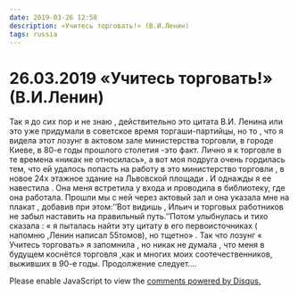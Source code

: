```yaml
---
date: 2019-03-26 12:58
description: «Учитесь торговать!» (В.И.Ленин)
tags: russia
---
```

# 26.03.2019 «Учитесь торговать!» (В.И.Ленин)

Так я до сих пор и  не знаю , действительно это цитата В.И. Ленина  или это уже придумали в советское время торгаши-партийцы, но то , что я видела этот лозунг в актовом зале министерства торговли, в городе Киеве, в 80-е годы прошлого столетия -это факт. Лично я к торговле в те времена «никак не относилась», а вот моя подруга очень гордилась тем, что ей удалось попасть на работу в это министерство торговли , в новое 24х этажное здание на Львовской площади . И однажды я ее навестила . Она меня встретила у входа и проводила в библиотеку, где она работала. Прошли мы с ней через актовый зал и она указала мне на плакат , добавив при этом:’’Вот видишь , Ильич и  торговых работников не забыл наставить  на правильный путь.’’Потом  улыбнулась и тихо сказала : « я пыталась найти эту цитату в его первоисточниках ( напомню ,Ленин написал 55томов), но тщетно» . Так что лозунг « Учитесь торговать» я запомнила , но никак не думала , что меня в будущем коснётся  торговля  ,как и многих моих соотечественников, выживших в 90-е годы.        Продолжение следует....


<div id="disqus_thread"></div>
<script>
    /**
    *  RECOMMENDED CONFIGURATION VARIABLES: EDIT AND UNCOMMENT THE SECTION BELOW TO INSERT DYNAMIC VALUES FROM YOUR PLATFORM OR CMS.
    *  LEARN WHY DEFINING THESE VARIABLES IS IMPORTANT: https://disqus.com/admin/universalcode/#configuration-variables    */
    /*
    var disqus_config = function () {
    this.page.url = PAGE_URL;  // Replace PAGE_URL with your page's canonical URL variable
    this.page.identifier = PAGE_IDENTIFIER; // Replace PAGE_IDENTIFIER with your page's unique identifier variable
    };
    */
    (function() { // DON'T EDIT BELOW THIS LINE
    var d = document, s = d.createElement('script');
    s.src = 'https://irina-blog-1.disqus.com/embed.js';
    s.setAttribute('data-timestamp', +new Date());
    (d.head || d.body).appendChild(s);
    })();
</script>
<noscript>Please enable JavaScript to view the <a href="https://disqus.com/?ref_noscript">comments powered by Disqus.</a></noscript>
